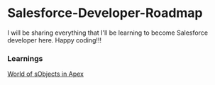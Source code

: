 # Salesforce-Developer-Roadmap

I will be sharing everything that I'll be learning to become Salesforce developer here. Happy coding!!!

### Learnings
[World of sObjects in Apex](https://github.com/abhishekmanandhar/Salesforce-Developer-Roadmap/blob/main/World%20of%20%20sObjects%20in%20Apex.md)
